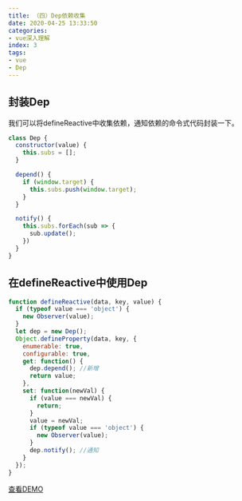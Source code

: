 ```yaml
---
title: （四）Dep依赖收集
date: 2020-04-25 13:33:50
categories:
- vue深入理解
index: 3
tags:
- vue
- Dep
---
```

## 封装Dep
我们可以将defineReactive中收集依赖，通知依赖的命令式代码封装一下。
``` javascript
class Dep {
  constructor(value) {
    this.subs = [];
  }

  depend() {
    if (window.target) {
      this.subs.push(window.target);
    }
  }

  notify() {
    this.subs.forEach(sub => {
      sub.update();
    })
  }
}
```

## 在defineReactive中使用Dep
``` javascript
function defineReactive(data, key, value) {
  if (typeof value === 'object') {
    new Observer(value);
  }
  let dep = new Dep();
  Object.defineProperty(data, key, {
    enumerable: true,
    configurable: true,
    get: function() {
      dep.depend(); //新增
      return value;
    },
    set: function(newVal) {
      if (value === newVal) {
        return;
      }
      value = newVal;
      if (typeof value === 'object') {
        new Observer(value);
      }
      dep.notify(); //通知
    }
  });
}
```
[查看DEMO](https://eagune.github.io/demo/vue%E6%B7%B1%E5%85%A5%E7%90%86%E8%A7%A3/Watcher%E4%BE%9D%E8%B5%96%E6%95%B0%E6%8D%AE%E7%9A%84%E5%AF%B9%E8%B1%A11.html)